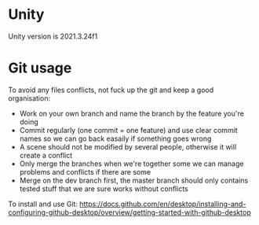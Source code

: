 # Unity
Unity version is 2021.3.24f1
# Git usage
To avoid any files conflicts, not fuck up the git and keep a good organisation:
- Work on your own branch and name the branch by the feature you're doing
- Commit regularly (one commit = one feature) and use clear commit names so we can go back easaily if something goes wrong
- A scene should not be modified by several people, otherwise it will create a conflict
- Only merge the branches when we're together some we can manage problems and conflicts if there are some
- Merge on the dev branch first, the master branch should only contains tested stuff that we are sure works without conflicts

To install and use Git: https://docs.github.com/en/desktop/installing-and-configuring-github-desktop/overview/getting-started-with-github-desktop
